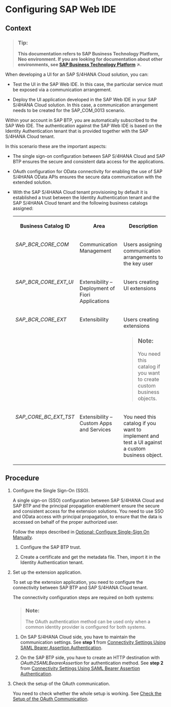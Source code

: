 <!-- loioe0123ed45a9a4eb48595431b8429e5ac -->

# Configuring SAP Web IDE



## Context

> ### Tip:  
> **This documentation refers to SAP Business Technology Platform, Neo environment. If you are looking for documentation about other environments, see [SAP Business Technology Platform](https://help.sap.com/viewer/65de2977205c403bbc107264b8eccf4b/Cloud/en-US/6a2c1ab5a31b4ed9a2ce17a5329e1dd8.html "SAP Business Technology Platform (SAP BTP) is an integrated offering comprised of four technology portfolios: database and data management, application development and integration, analytics, and intelligent technologies. The platform offers users the ability to turn data into business value, compose end-to-end business processes, and build and extend SAP applications quickly.") :arrow_upper_right:.**

When developing a UI for an SAP S/4HANA Cloud solution, you can:

-   Test the UI in the SAP Web IDE. In this case, the particular service must be exposed via a communication arrangement.

-   Deploy the UI application developed in the SAP Web IDE in your SAP S/4HANA Cloud solution. In this case, a communication arrangement needs to be created for the SAP\_COM\_0013 scenario.


Within your account in SAP BTP, you are automatically subscribed to the SAP Web IDE. The authentication against the SAP Web IDE is based on the Identity Authentication tenant that is provided together with the SAP S/4HANA Cloud tenant.

In this scenario these are the important aspects:

-   The single sign-on configuration between SAP S/4HANA Cloud and SAP BTP ensures the secure and consistent data access for the applications.

-   OAuth configuration for OData connectivity for enabling the use of SAP S/4HANA OData APIs ensures the secure data communication with the extended solution.

-   With the SAP S/4HANA Cloud tenant provisioning by default it is established a trust between the Identity Authentication tenant and the SAP S/4HANA Cloud tenant and the following business catalogs assigned:


    <table>
    <tr>
    <th valign="top">

    Business Catalog ID


    
    </th>
    <th valign="top">

    Area


    
    </th>
    <th valign="top">

    Description


    
    </th>
    </tr>
    <tr>
    <td valign="top">

     *SAP\_BCR\_CORE\_COM* 


    
    </td>
    <td valign="top">

    Communication Management


    
    </td>
    <td valign="top">

    Users assigning communication arrangements to the key user


    
    </td>
    </tr>
    <tr>
    <td valign="top">

     *SAP\_BCR\_CORE\_EXT\_UI* 


    
    </td>
    <td valign="top">

    Extensibility – Deployment of Fiori Applications


    
    </td>
    <td valign="top">

    Users creating UI extensions


    
    </td>
    </tr>
    <tr>
    <td valign="top">

     *SAP\_BCR\_CORE\_EXT* 


    
    </td>
    <td valign="top">

    Extensibility


    
    </td>
    <td valign="top">

    Users creating extensions

    > ### Note:  
    > You need this catalog if you want to create custom business objects.


    
    </td>
    </tr>
    <tr>
    <td valign="top">

     *SAP\_CORE\_BC\_EXT\_TST* 


    
    </td>
    <td valign="top">

    Extensibility – Custom Apps and Services


    
    </td>
    <td valign="top">

    You need this catalog if you want to implement and test a UI against a custom business object.


    
    </td>
    </tr>
    </table>
    



## Procedure

1.  Configure the Single Sign-On \(SSO\).

    A single sign-on \(SSO\) configuration between SAP S/4HANA Cloud and SAP BTP and the principal propagation enablement ensure the secure and consistent access for the extension solutions. You need to use SSO and OData access with principal propagation, to ensure that the data is accessed on behalf of the proper authorized user.

    Follow the steps described in [Optional: Configure Single-Sign On Manually](optional-configure-single-sign-on-manually-789a120.md).

    1.  Configure the SAP BTP trust.

    2.  Create a certificate and get the metadata file. Then, import it in the Identity Authentication tenant.


2.  Set up the extension application.

    To set up the extension application, you need to configure the connectivity between SAP BTP and SAP S/4HANA Cloud tenant.

    The connectivity configuration steps are required on both systems:

    > ### Note:  
    > The OAuth authentication method can be used only when a common identity provider is configured for both systems.

    1.  On SAP S/4HANA Cloud side, you have to maintain the communication settings. See **step 1** from [Connectivity Settings Using SAML Bearer Assertion Authentication](connectivity-settings-using-saml-bearer-assertion-authentication-1598e9d.md).

    2.  On the SAP BTP side, you have to create an HTTP destination with *OAuth2SAMLBearerAssertion* for authentication method. See **step 2** from [Connectivity Settings Using SAML Bearer Assertion Authentication](connectivity-settings-using-saml-bearer-assertion-authentication-1598e9d.md).


3.  Check the setup of the OAuth communication.

    You need to check whether the whole setup is working. See [Check the Setup of the OAuth Communication](check-the-setup-of-the-oauth-communication-ceebbb6.md).


